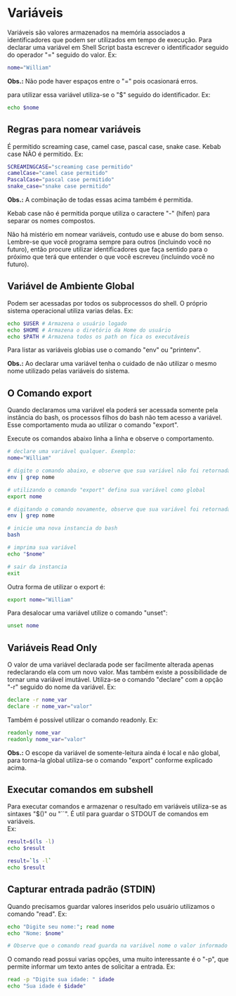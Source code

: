 # Variáveis

Variáveis são valores armazenados na memória associados a identificadores que podem ser utilizados em tempo de execução. Para declarar uma variável em Shell Script basta escrever o identificador seguido do operador "=" seguido do valor.
Ex:

```bash
nome="William"
```

**Obs.:** Não pode haver espaços entre o "=" pois ocasionará erros.

para utilizar essa variável utiliza-se o "$" seguido do identificador.
Ex:

```bash
echo $nome
```

## Regras para nomear variáveis

É permitido screaming case, camel case, pascal case, snake case. Kebab case NÃO é permitido.
Ex:

```bash
SCREAMINGCASE="screaming case permitido"
camelCase="camel case permitido"
PascalCase="pascal case permitido"
snake_case="snake case permitido"
```

**Obs.:** A combinação de todas essas acima também é permitida.

Kebab case não é permitida porque utiliza o caractere "-" (hífen) para separar os nomes compostos.

Não há mistério em nomear variáveis, contudo use e abuse do bom senso. Lembre-se que você programa sempre para outros (incluindo você no futuro), então procure utilizar identificadores que faça sentido para o próximo que terá que entender o que você escreveu (incluindo você no futuro).

## Variável de Ambiente Global

Podem ser acessadas por todos os subprocessos do shell. O próprio sistema operacional utiliza varias delas.
Ex:

```bash
echo $USER # Armazena o usuário logado
echo $HOME # Armazena o diretório da Home do usuário
echo $PATH # Armazena todos os path on fica os executáveis
```

Para listar as variáveis globias use o comando "env" ou "printenv".

**Obs.:** Ao declarar uma variável tenha o cuidado de não utilizar o mesmo nome utilizado pelas variáveis do sistema.

## O Comando export

Quando declaramos uma variável ela poderá ser acessada somente pela instância do bash, os processos filhos do bash não tem acesso a variável. Esse comportamento muda ao utilizar o comando "export".

Execute os comandos abaixo linha a linha e observe o comportamento.

```bash
# declare uma variável qualquer. Exemplo:
nome="William"

# digite o comando abaixo, e observe que sua variável não foi retornada
env | grep nome

# utilizando o comando "export" defina sua variável como global
export nome

# digitando o comando novamente, observe que sua variável foi retornada
env | grep nome

# inicie uma nova instancia do bash
bash

# imprima sua variável
echo "$nome"

# sair da instancia
exit
```

Outra forma de utilizar o export é:

```bash
export nome="William"
```

Para desalocar uma variável utilize o comando "unset":

```bash
unset nome
```

## Variáveis Read Only

O valor de uma variável declarada pode ser facilmente alterada apenas redeclarando ela com um novo valor. Mas também existe a possibilidade de tornar uma variável imutável. Utiliza-se o comando "declare" com a opção "-r" seguido do nome da variável.
Ex:

```bash
declare -r nome_var
declare -r nome_var="valor"
```

Também é possível utilizar o comando readonly. Ex:

```bash
readonly nome_var
readonly nome_var="valor"
```

**Obs.:** O escope da variável de somente-leitura ainda é local e não global, para torna-la global utiliza-se o comando "export" conforme explicado acima.

## Executar comandos em subshell

Para executar comandos e armazenar o resultado em variáveis utiliza-se as sintaxes "$()" ou "``". É util para guardar o STDOUT de comandos em variáveis.  
Ex:

```bash
result=$(ls -l)
echo $result

result=`ls -l`
echo $result
```

## Capturar entrada padrão (STDIN)

Quando precisamos guardar valores inseridos pelo usuário utilizamos o comando "read".
Ex:

```bash
echo "Digite seu nome:"; read nome
echo "Nome: $nome"

# Observe que o comando read guarda na variável nome o valor informado pelo usuário.
```

O comando read possui varias opções, uma muito interessante é o "-p", que permite informar um texto antes de solicitar a entrada.
Ex:

```bash
read -p "Digite sua idade: " idade
echo "Sua idade é $idade"
```
